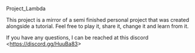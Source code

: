 Project_Lambda

This project is a mirror of a semi finished personal project that was created alongside a tutorial. Feel free to play it, share it, change it and learn from it.

If you have any questions, I can be reached at this discord <<https://discord.gg/HuuBa83>>